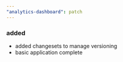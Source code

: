 ```yaml
---
"analytics-dashboard": patch
---
```


### added
- added changesets to manage versioning
- basic application complete
